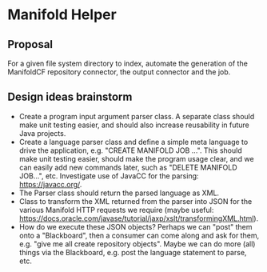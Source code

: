 # Manifold Helper  

## Proposal  
For a given file system directory to index, automate the generation of the ManifoldCF repository connector, the output connector and the job. 

## Design ideas brainstorm  
* Create a program input argument parser class. A separate class should make unit testing easier, and should also increase reusability 
in future Java projects.
* Create a language parser class and define a simple meta language to drive the application, e.g.
"CREATE MANIFOLD JOB ...". This should make unit testing easier, should make the program usage clear, and we can easily add new commands 
later, such as "DELETE MANIFOLD JOB...", etc. Investigate use of JavaCC for the parsing: https://javacc.org/.
* The Parser class should return the parsed language as XML. 
* Class to transform the XML returned from the parser into JSON for the various Manifold HTTP requests we require (maybe useful: https://docs.oracle.com/javase/tutorial/jaxp/xslt/transformingXML.html). 
* How do we execute these JSON objects? Perhaps we can "post" them onto a "Blackboard", then a consumer can come along and ask for them, e.g. "give me all create repository objects". Maybe we can do more (all) things via the Blackboard, e.g. post the language statement to parse, etc.
